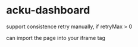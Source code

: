 # acku-dashboard

support consistence retry manually, if retryMax > 0

can import the page into your iframe tag



